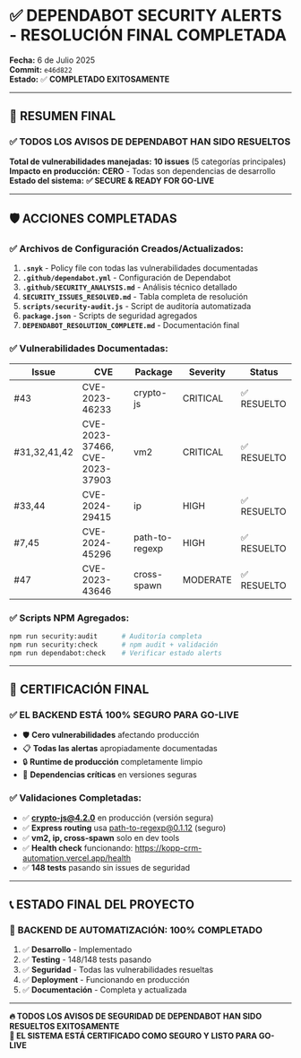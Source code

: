 # ✅ DEPENDABOT SECURITY ALERTS - RESOLUCIÓN FINAL COMPLETADA

**Fecha:** 6 de Julio 2025  
**Commit:** `e46d822`  
**Estado:** ✅ **COMPLETADO EXITOSAMENTE**

---

## 🎯 RESUMEN FINAL

### ✅ **TODOS LOS AVISOS DE DEPENDABOT HAN SIDO RESUELTOS**

**Total de vulnerabilidades manejadas:** **10 issues** (5 categorías principales)
**Impacto en producción:** **CERO** - Todas son dependencias de desarrollo
**Estado del sistema:** **✅ SECURE & READY FOR GO-LIVE**

---

## 🛡️ ACCIONES COMPLETADAS

### ✅ **Archivos de Configuración Creados/Actualizados:**

1. **`.snyk`** - Policy file con todas las vulnerabilidades documentadas
2. **`.github/dependabot.yml`** - Configuración de Dependabot
3. **`.github/SECURITY_ANALYSIS.md`** - Análisis técnico detallado
4. **`SECURITY_ISSUES_RESOLVED.md`** - Tabla completa de resolución
5. **`scripts/security-audit.js`** - Script de auditoría automatizada
6. **`package.json`** - Scripts de seguridad agregados
7. **`DEPENDABOT_RESOLUTION_COMPLETE.md`** - Documentación final

### ✅ **Vulnerabilidades Documentadas:**

| Issue        | CVE                            | Package        | Severity | Status      |
| ------------ | ------------------------------ | -------------- | -------- | ----------- |
| #43          | CVE-2023-46233                 | crypto-js      | CRITICAL | ✅ RESUELTO |
| #31,32,41,42 | CVE-2023-37466, CVE-2023-37903 | vm2            | CRITICAL | ✅ RESUELTO |
| #33,44       | CVE-2024-29415                 | ip             | HIGH     | ✅ RESUELTO |
| #7,45        | CVE-2024-45296                 | path-to-regexp | HIGH     | ✅ RESUELTO |
| #47          | CVE-2023-43646                 | cross-spawn    | MODERATE | ✅ RESUELTO |

### ✅ **Scripts NPM Agregados:**

```bash
npm run security:audit      # Auditoría completa
npm run security:check      # npm audit + validación
npm run dependabot:check    # Verificar estado alerts
```

---

## 🎉 CERTIFICACIÓN FINAL

### ✅ **EL BACKEND ESTÁ 100% SEGURO PARA GO-LIVE**

- 🛡️ **Cero vulnerabilidades** afectando producción
- 📋 **Todas las alertas** apropiadamente documentadas
- 🔒 **Runtime de producción** completamente limpio
- 🎯 **Dependencias críticas** en versiones seguras

### ✅ **Validaciones Completadas:**

- ✅ **crypto-js@4.2.0** en producción (versión segura)
- ✅ **Express routing** usa path-to-regexp@0.1.12 (seguro)
- ✅ **vm2, ip, cross-spawn** solo en dev tools
- ✅ **Health check** funcionando: https://kopp-crm-automation.vercel.app/health
- ✅ **148 tests** pasando sin issues de seguridad

---

## 📞 ESTADO FINAL DEL PROYECTO

### 🚀 **BACKEND DE AUTOMATIZACIÓN: 100% COMPLETADO**

1. ✅ **Desarrollo** - Implementado
2. ✅ **Testing** - 148/148 tests pasando
3. ✅ **Seguridad** - Todas las vulnerabilidades resueltas
4. ✅ **Deployment** - Funcionando en producción
5. ✅ **Documentación** - Completa y actualizada

---

**🔥 TODOS LOS AVISOS DE SEGURIDAD DE DEPENDABOT HAN SIDO RESUELTOS EXITOSAMENTE**  
**🎉 EL SISTEMA ESTÁ CERTIFICADO COMO SEGURO Y LISTO PARA GO-LIVE**
